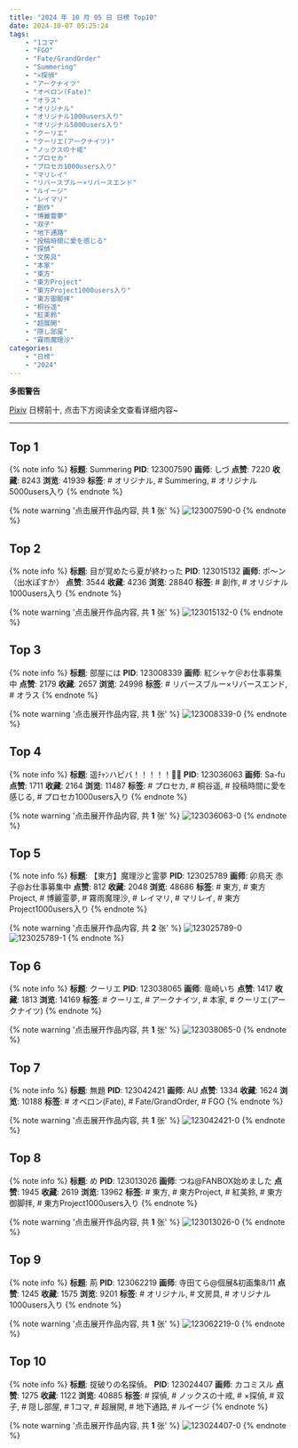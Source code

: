 ```yaml
---
title: "2024 年 10 月 05 日 日榜 Top10"
date: 2024-10-07 05:25:24
tags:
    - "1コマ"
    - "FGO"
    - "Fate/GrandOrder"
    - "Summering"
    - "×探偵"
    - "アークナイツ"
    - "オベロン(Fate)"
    - "オラス"
    - "オリジナル"
    - "オリジナル1000users入り"
    - "オリジナル5000users入り"
    - "クーリエ"
    - "クーリエ(アークナイツ)"
    - "ノックスの十戒"
    - "プロセカ"
    - "プロセカ1000users入り"
    - "マリレイ"
    - "リバースブルー×リバースエンド"
    - "ルイージ"
    - "レイマリ"
    - "創作"
    - "博麗霊夢"
    - "双子"
    - "地下通路"
    - "投稿時間に愛を感じる"
    - "探偵"
    - "文房具"
    - "本家"
    - "東方"
    - "東方Project"
    - "東方Project1000users入り"
    - "東方御脚拝"
    - "桐谷遥"
    - "紅美鈴"
    - "超展開"
    - "隠し部屋"
    - "霧雨魔理沙"
categories:
    - "日榜"
    - "2024"
---
```


<i class="fa fa-triangle-exclamation"></i>**多图警告**<i class="fa fa-triangle-exclamation"></i>

[Pixiv](https://www.pixiv.net/) 日榜前十, 点击下方阅读全文查看详细内容~

<!-- more -->

---

## Top 1

{% note info %}
**标题**: Summering
**PID**: 123007590 **画师**: しづ
**点赞**: 7220 **收藏**: 8243 **浏览**: 41939
**标签**: # オリジナル, # Summering, # オリジナル5000users入り
{% endnote %}

{% note warning '点击展开作品内容, 共 **1** 张' %}
![123007590-0](https://i.pixiv.re/img-original/img/2024/10/04/00/00/30/123007590_p0.png)
{% endnote %}

## Top 2

{% note info %}
**标题**: 目が覚めたら夏が終わった
**PID**: 123015132 **画师**: ポ～ン（出水ぽすか）
**点赞**: 3544 **收藏**: 4236 **浏览**: 28840
**标签**: # 創作, # オリジナル1000users入り
{% endnote %}

{% note warning '点击展开作品内容, 共 **1** 张' %}
![123015132-0](https://i.pixiv.re/img-original/img/2024/10/04/07/30/01/123015132_p0.jpg)
{% endnote %}

## Top 3

{% note info %}
**标题**: 部屋には
**PID**: 123008339 **画师**: 紅シャケ＠お仕事募集中
**点赞**: 2179 **收藏**: 2657 **浏览**: 24998
**标签**: # リバースブルー×リバースエンド, # オラス
{% endnote %}

{% note warning '点击展开作品内容, 共 **1** 张' %}
![123008339-0](https://i.pixiv.re/img-original/img/2024/10/04/00/14/46/123008339_p0.jpg)
{% endnote %}

## Top 4

{% note info %}
**标题**: 遥ﾁｬﾝハピバ！！！！！🎂🎉
**PID**: 123036063 **画师**: Sa-fu
**点赞**: 1711 **收藏**: 2164 **浏览**: 11487
**标签**: # プロセカ, # 桐谷遥, # 投稿時間に愛を感じる, # プロセカ1000users入り
{% endnote %}

{% note warning '点击展开作品内容, 共 **1** 张' %}
![123036063-0](https://i.pixiv.re/img-original/img/2024/10/05/00/00/06/123036063_p0.jpg)
{% endnote %}

## Top 5

{% note info %}
**标题**: 【東方】魔理沙と霊夢
**PID**: 123025789 **画师**: 卯鳥天 赤子@お仕事募集中
**点赞**: 812 **收藏**: 2048 **浏览**: 48686
**标签**: # 東方, # 東方Project, # 博麗霊夢, # 霧雨魔理沙, # レイマリ, # マリレイ, # 東方Project1000users入り
{% endnote %}

{% note warning '点击展开作品内容, 共 **2** 张' %}
![123025789-0](https://i.pixiv.re/img-original/img/2024/10/04/18/37/15/123025789_p0.jpg)
![123025789-1](https://i.pixiv.re/img-original/img/2024/10/04/18/37/15/123025789_p1.jpg)
{% endnote %}

## Top 6

{% note info %}
**标题**: クーリエ
**PID**: 123038065 **画师**: 竜崎いち
**点赞**: 1417 **收藏**: 1813 **浏览**: 14169
**标签**: # クーリエ, # アークナイツ, # 本家, # クーリエ(アークナイツ)
{% endnote %}

{% note warning '点击展开作品内容, 共 **1** 张' %}
![123038065-0](https://i.pixiv.re/img-original/img/2024/10/05/00/40/09/123038065_p0.jpg)
{% endnote %}

## Top 7

{% note info %}
**标题**: 無題
**PID**: 123042421 **画师**: AU
**点赞**: 1334 **收藏**: 1624 **浏览**: 10188
**标签**: # オベロン(Fate), # Fate/GrandOrder, # FGO
{% endnote %}

{% note warning '点击展开作品内容, 共 **1** 张' %}
![123042421-0](https://i.pixiv.re/img-original/img/2024/10/05/04/54/39/123042421_p0.png)
{% endnote %}

## Top 8

{% note info %}
**标题**: め
**PID**: 123013026 **画师**: つね@FANBOX始めました
**点赞**: 1945 **收藏**: 2619 **浏览**: 13962
**标签**: # 東方, # 東方Project, # 紅美鈴, # 東方御脚拝, # 東方Project1000users入り
{% endnote %}

{% note warning '点击展开作品内容, 共 **1** 张' %}
![123013026-0](https://i.pixiv.re/img-original/img/2024/10/04/04/30/01/123013026_p0.png)
{% endnote %}

## Top 9

{% note info %}
**标题**: 荊
**PID**: 123062219 **画师**: 寺田てら@個展&初画集8/11
**点赞**: 1245 **收藏**: 1575 **浏览**: 9201
**标签**: # オリジナル, # 文房具, # オリジナル1000users入り
{% endnote %}

{% note warning '点击展开作品内容, 共 **1** 张' %}
![123062219-0](https://i.pixiv.re/img-original/img/2024/10/05/21/05/04/123062219_p0.jpg)
{% endnote %}

## Top 10

{% note info %}
**标题**: 掟破りの名探偵。
**PID**: 123024407 **画师**: カコミスル
**点赞**: 1275 **收藏**: 1122 **浏览**: 40885
**标签**: # 探偵, # ノックスの十戒, # ×探偵, # 双子, # 隠し部屋, # 1コマ, # 超展開, # 地下通路, # ルイージ
{% endnote %}

{% note warning '点击展开作品内容, 共 **1** 张' %}
![123024407-0](https://i.pixiv.re/img-original/img/2024/10/04/17/47/42/123024407_p0.jpg)
{% endnote %}
